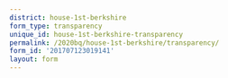 ```yaml
---
district: house-1st-berkshire
form_type: transparency
unique_id: house-1st-berkshire-transparency
permalink: /2020bq/house-1st-berkshire/transparency/
form_id: '201707123019141'
layout: form
---
```

